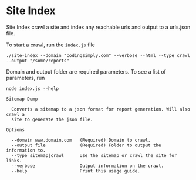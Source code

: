 # Site Index

Site Index crawl a site and index any reachable urls and output to a urls.json file.

To start a crawl, run the `index.js` file

```
./site-index --domain "codingsimply.com" --verbose --html --type crawl --output "/some/reports"
```

Domain and output folder are required parameters. To see a list of parameters, run

```
node index.js --help

Sitemap Dump

  Converts a sitemap to a json format for report generation. Will also crawl a  
  site to generate the json file.                                               

Options

  --domain www.domain.com   (Required) Domain to crawl.                     
  --output file             (Required) Folder to output the information to. 
  --type sitemap|crawl      Use the sitemap or crawl the site for links.    
  --verbose                 Output information on the crawl.                
  --help                    Print this usage guide.    

```